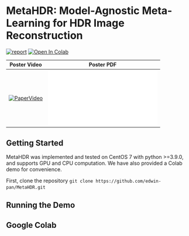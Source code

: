# MetaHDR: Model-Agnostic Meta-Learning for HDR Image Reconstruction
[![report](https://img.shields.io/badge/arxiv-report-red)](https://arxiv.org/abs/1912.05656) [![Open In Colab](https://colab.research.google.com/assets/colab-badge.svg)](https://colab.research.google.com/drive/1dFfwxZ52MN86FA6uFNypMEdFShd2euQA)

| Poster Video                                                                                                | Poster PDF                                                                                                |
|------------------------------------------------------------------------------------------------------------|--------------------------------------------------------------------------------------------------------------------|
| [![PaperVideo](https://img.youtube.com/vi/RvQIZ7aNOc0/0.jpg)](https://www.youtube.com/watch?v=RvQIZ7aNOc0) | [![PosterPDF](./materials/MetaHDR_Poster.pdf)](https://drive.google.com/file/d/1g1XR3ZRRs6CCAxeiSVdE6fcffyXVxdOh/view?usp=sharing) |

## Getting Started
MetaHDR was implemented and tested on CentOS 7 with python >=3.9.0, and supports GPU and CPU computation. We have also provided a Colab demo for convenience.

First, clone the repository
`git clone https://github.com/edwin-pan/MetaHDR.git`


## Running the Demo


## Google Colab

